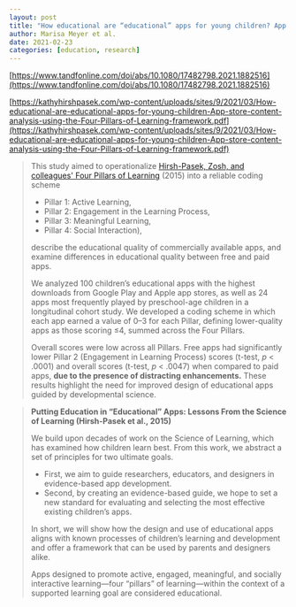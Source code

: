 ```yaml
---
layout: post
title: "How educational are “educational” apps for young children? App store content analysis using the Four Pillars of Learning framework"
author: Marisa Meyer et al.
date: 2021-02-23
categories: [education, research]
---
```


[https://www.tandfonline.com/doi/abs/10.1080/17482798.2021.1882516](https://www.tandfonline.com/doi/abs/10.1080/17482798.2021.1882516)

[https://kathyhirshpasek.com/wp-content/uploads/sites/9/2021/03/How-educational-are-educational-apps-for-young-children-App-store-content-analysis-using-the-Four-Pillars-of-Learning-framework.pdf](https://kathyhirshpasek.com/wp-content/uploads/sites/9/2021/03/How-educational-are-educational-apps-for-young-children-App-store-content-analysis-using-the-Four-Pillars-of-Learning-framework.pdf)

> This study aimed to operationalize [Hirsh-Pasek, Zosh, and colleagues' Four Pillars of Learning](https://www.researchgate.net/publication/275410459_Putting_Education_in_Educational_Apps_Lessons_From_the_Science_of_Learning) (2015) into a reliable coding scheme
> -  Pillar 1: Active Learning, 
> -  Pillar 2: Engagement in the Learning Process, 
> -  Pillar 3: Meaningful Learning, 
> -  Pillar 4: Social Interaction), 
>
> describe the educational quality of commercially available apps, and examine differences in educational quality between free and paid apps.
>
> We analyzed 100 children’s educational apps with the highest downloads from Google Play and Apple app stores, as well as 24 apps most frequently played by preschool-age children in a longitudinal cohort study. We developed a coding scheme in which each app earned a value of 0–3 for each Pillar, defining lower-quality apps as those scoring ≤4, summed across the Four Pillars.
>
> Overall scores were low across all Pillars. Free apps had significantly lower Pillar 2 (Engagement in Learning Process) scores (t-test, *p* < .0001) and overall scores (t-test, *p* < .0047) when compared to paid apps, **due to the presence of distracting enhancements.** These results highlight the need for improved design of educational apps guided by developmental science.

> **Putting Education in “Educational” Apps: Lessons From the Science of Learning (Hirsh-Pasek et al., 2015)**
>
> We build upon decades of work on the Science of Learning, which has examined how children learn best. From this work, we abstract a set of principles for two ultimate goals. 
> - First, we aim to guide researchers, educators, and designers in evidence-based app development. 
> - Second, by creating an evidence-based guide, we hope to set a new standard for evaluating and selecting the most effective existing children’s apps. 
>
> In short, we will show how the design and use of educational apps aligns with known processes of children’s learning and development and offer a framework that can be used by parents and designers alike. 
>
> Apps designed to promote active, engaged, meaningful, and socially interactive learning—four “pillars” of learning—within the context of a supported learning goal are considered educational.